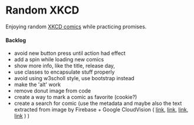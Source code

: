 # Random XKCD
Enjoying random [XKCD comics](https://xkcd.com) while practicing promises.


#### Backlog
- avoid new button press until action had effect
- add a spin while loading new comics
- show more info, like the title, release day, 
- use classes to encapsulate stuff properly
- avoid using w3scholl style, use bootstrap instead
- make the 'alt' work
- remove donut image from code
- create a way to mark a comic as favorite (cookie?)
- create a search for comic (use the metadata and maybe also the text extracted from image by Firebase + Google CloudVision ( [link](https://firebase.google.com/docs/ml-kit/recognize-text), [link](https://cloud.google.com/vision/docs/drag-and-drop), [link](https://cloud.google.com/vision/docs/detecting-text?hl=pt-br#vision-text-detection-nodejs), [link](https://cloud.google.com/vision/?hl=pt-br) ) )
